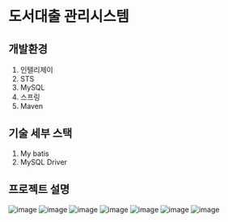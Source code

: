 # 도서대출 관리시스템


## 개발환경
1. 인텔리제이
2. STS
3. MySQL
4. 스프링
5. Maven


## 기술 세부 스택
1. My batis
2. MySQL Driver


## 프로젝트 설명

![image](https://github.com/Uhyunjin/library-management/assets/98440593/23faf62a-654a-4b6f-bf00-58117d55c6c1)
![image](https://github.com/Uhyunjin/library-management/assets/98440593/a7c38fcf-caf2-4d79-b0e6-14cffc03cee2)
![image](https://github.com/Uhyunjin/library-management/assets/98440593/9d8a4c27-c4ef-4fcd-aeff-2ed05a1693a2)
![image](https://github.com/Uhyunjin/library-management/assets/98440593/6925a7da-112c-4ebc-8d4c-31e6f3b8e46e)
![image](https://github.com/Uhyunjin/library-management/assets/98440593/cd34c5b6-bff2-4c70-9ff3-e56a075975c6)
![image](https://github.com/Uhyunjin/library-management/assets/98440593/1aa450b1-46e9-45e9-bdbc-751e4dba8f2b)
![image](https://github.com/Uhyunjin/library-management/assets/98440593/ac5d352f-8026-4269-9b6c-c1af1e103aac)
